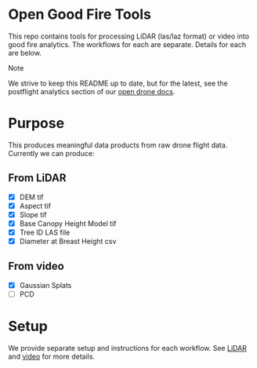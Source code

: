 # Open Good Fire Tools

This repo contains tools for processing LiDAR (las/laz format) or video into good fire analytics. The workflows for each are separate. Details for each are below.

> [!NOTE] 
> We strive to keep this README up to date, but for the latest, see the postflight analytics section of our [open drone docs](https://robotics-88.github.io/open-drone-docs/).

# Purpose

This produces meaningful data products from raw drone flight data. Currently we can produce:

## From LiDAR
- [X] DEM tif
- [X] Aspect tif
- [X] Slope tif
- [X] Base Canopy Height Model tif
- [X] Tree ID LAS file
- [X] Diameter at Breast Height csv

## From video
- [X] Gaussian Splats
- [ ] PCD

# Setup

We provide separate setup and instructions for each workflow. See [LiDAR](lidar/README.md) and [video](video/README.md) for more details.
